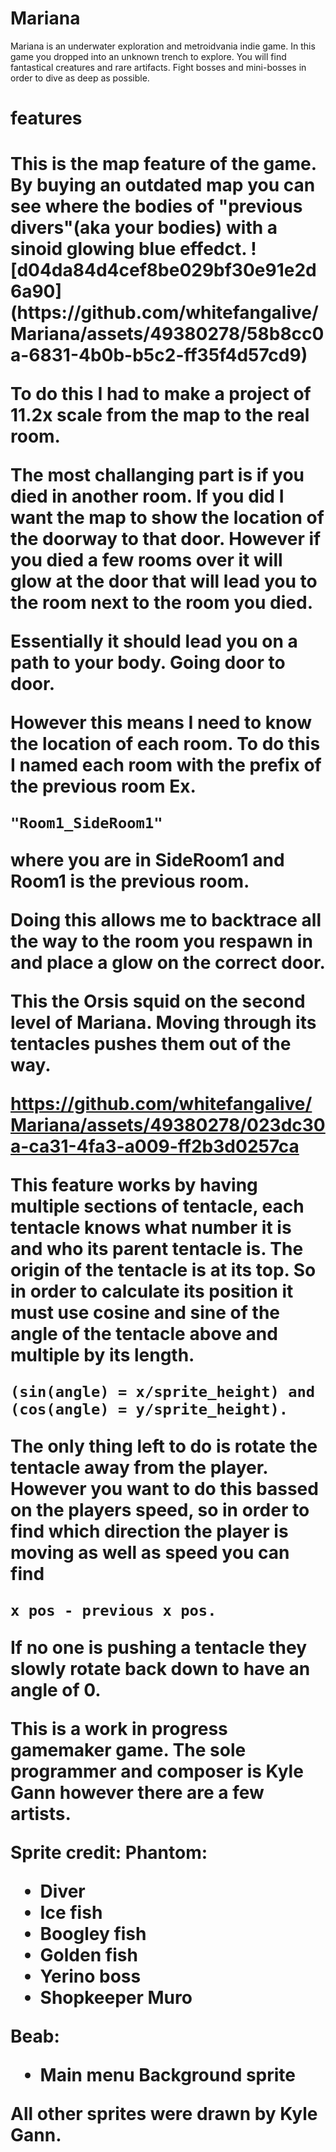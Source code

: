 # Mariana
Mariana is an underwater exploration and metroidvania indie game. In this game you dropped into an unknown trench to explore. You will find fantastical creatures and rare artifacts. Fight bosses and mini-bosses in order to dive as deep as possible.

<h1> features <h1>
 <body>
This is the map feature of the game. By buying an outdated map you can see where the bodies of "previous divers"(aka your bodies) with a sinoid glowing blue effedct.
![d04da84d4cef8be029bf30e91e2d6a90](https://github.com/whitefangalive/Mariana/assets/49380278/58b8cc0a-6831-4b0b-b5c2-ff35f4d57cd9)

To do this I had to make a project of 11.2x scale from the map to the real room.


The most challanging part is if you died in another room. If you did I want the map to show the location of the doorway to that door. However if you died a few rooms over it will glow at the door that will lead you to the room next to the room you died.


Essentially it should lead you on a path to your body. Going door to door.


However this means I need to know the location of each room. To do this I named each room with the prefix of the previous room Ex.
```
"Room1_SideRoom1"
```
 where you are in SideRoom1 and Room1 is the previous room. 
 
 Doing this allows me to backtrace all the way to the room you respawn in and place a glow on the correct door.




This the Orsis squid on the second level of Mariana. Moving through its tentacles pushes them out of the way.

https://github.com/whitefangalive/Mariana/assets/49380278/023dc30a-ca31-4fa3-a009-ff2b3d0257ca


This feature works by having multiple sections of tentacle, each tentacle knows what number it is and who its parent tentacle is. The origin of the tentacle is at its top. So in order to calculate its position it must use cosine and sine of the angle of the tentacle above and multiple by its length. 
```
(sin(angle) = x/sprite_height) and (cos(angle) = y/sprite_height).
```

The only thing left to do is rotate the tentacle away from the player. However you want to do this bassed on the players speed, so in order to find which direction the player is moving as well as speed you can find 
```
x pos - previous x pos.
```

If no one is pushing a tentacle they slowly rotate back down to have an angle of 0.


This is a work in progress gamemaker game. The sole programmer and composer is Kyle Gann however there are a few artists.


Sprite credit:
Phantom:
 - Diver
 - Ice fish
 - Boogley fish
 - Golden fish
 - Yerino boss
 - Shopkeeper Muro

Beab:
- Main menu Background sprite


All other sprites were drawn by Kyle Gann.
